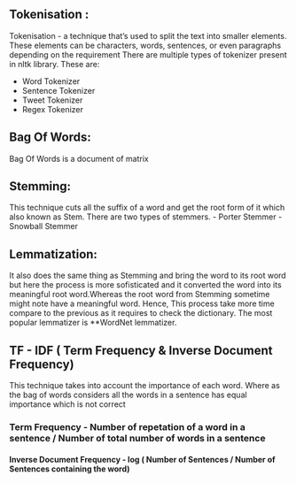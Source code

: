 ## Tokenisation :

Tokenisation - a technique that’s used to split the text into smaller elements. These elements can be characters, words, sentences, or even paragraphs depending on the requirement
There are multiple types of tokenizer present in nltk library. These are:

 - Word Tokenizer
 - Sentence Tokenizer
 - Tweet Tokenizer
 - Regex Tokenizer
 
## Bag Of Words:
Bag Of Words is a document of matrix

## Stemming:
This technique cuts all the suffix of a word and get the root form of it which also known as Stem.
There are two types of stemmers.
       - Porter Stemmer 
       - Snowball Stemmer

## Lemmatization: 
It also does the same thing as Stemming and bring the word to its root word but here the process is more sofisticated and it converted the word into its meaningful root word.Whereas the root word from Stemming sometime might note have a meaningful word. Hence, This process take more time compare to the previous as it requires to check the dictionary. The most popular lemmatizer is  **WordNet lemmatizer. 

## TF - IDF ( Term Frequency & Inverse Document Frequency)

This technique takes into account the importance of each word. Where as the bag of words considers all the words in a sentence has equal importance which is not correct

### Term Frequency - Number of repetation of a word in a sentence / Number of total number of words in a sentence

#### Inverse Document Frequency - log ( Number of Sentences / Number of Sentences containing the word)
